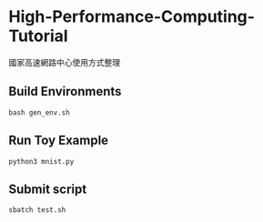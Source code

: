 # High-Performance-Computing-Tutorial
國家高速網路中心使用方式整理

## Build Environments 

    bash gen_env.sh

## Run Toy Example 


    python3 mnist.py

## Submit script

	
    sbatch test.sh
